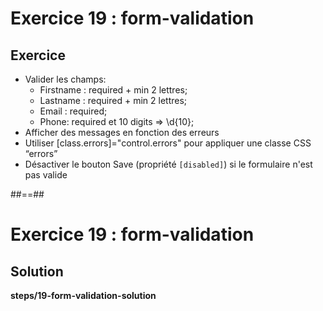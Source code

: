 <!-- .slide: class="exercice" -->
# Exercice 19 : form-validation
## Exercice<br>

- Valider les champs:
    - Firstname : required + min 2 lettres;
    - Lastname : required + min 2 lettres;
    - Email : required;
    - Phone: required et 10 digits ⇒ \d{10};
- Afficher des messages en fonction des erreurs
- Utiliser [class.errors]="control.errors" pour appliquer une classe CSS “errors”
- Désactiver le bouton Save (propriété `[disabled]`) si le formulaire n'est pas valide 

##==##

<!-- .slide: class="exercice full-center" -->
# Exercice 19 : form-validation
## Solution
<b>steps/19-form-validation-solution</b>
